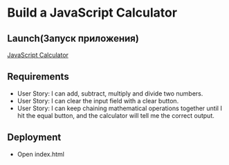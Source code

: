 # Build a JavaScript Calculator

## Launch(Запуск приложения)

[JavaScript Calculator](https://nik1910.github.io/fcc-challenges/frontend/calculator/)


## Requirements

* User Story: I can add, subtract, multiply and divide two numbers.
* User Story: I can clear the input field with a clear button.
* User Story: I can keep chaining mathematical operations together until I hit the equal button, and the calculator will tell me the correct output.

## Deployment

* Open index.html




